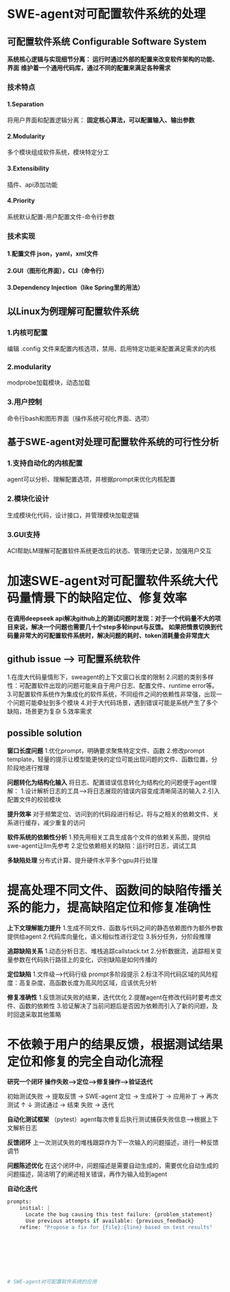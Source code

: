 # SWE-agent对可配置软件系统的处理

## 可配置软件系统 Configurable Software System
**系统核心逻辑与实现细节分离： 运行时通过外部的配置来改变软件架构的功能、界面**
**维护着一个通用代码库，通过不同的配置来满足各种需求**

### 技术特点

#### 1.Separation
将用户界面和配置逻辑分离： **固定核心算法，可以配置输入、输出参数**

#### 2.Modularity
多个模块组成软件系统，模块特定分工

#### 3.Extensibility
插件、api添加功能

#### 4.Priority
系统默认配置-用户配置文件-命令行参数

### 技术实现

#### 1.配置文件 json，yaml，xml文件

#### 2.GUI（图形化界面），CLI（命令行）

#### 3.Dependency Injection（like Spring里的用法）

## 以Linux为例理解可配置软件系统

### 1.内核可配置
编辑 .config 文件来配置内核选项，禁用、启用特定功能来配置满足需求的内核

### 2.modularity
modprobe加载模块，动态加载

### 3.用户控制
命令行bash和图形界面（操作系统可视化界面、选项）

## 基于SWE-agent对处理可配置软件系统的可行性分析

### 1.支持自动化的内核配置
agent可以分析、理解配置选项，并根据prompt来优化内核配置

### 2.模块化设计
生成模块化代码，设计接口，并管理模块加载逻辑

### 3.GUI支持
ACI帮助LM理解可配置软件系统更改后的状态、管理历史记录，加强用户交互



# 加速SWE-agent对可配置软件系统大代码量情景下的缺陷定位、修复效率

**在调用deepseek api解决github上的测试问题时发现：对于一个代码量不大的项目来说，解决一个问题也需要几十个step多轮input与反馈。**
**如果把情景切换到代码量非常大的可配置软件系统时，解决问题的耗时、token消耗量会非常庞大**


## github issue --> 可配置系统软件 

1.在庞大代码量情形下，sweagent的上下文窗口长度的限制
2.问题的类别多样性：可配置软件出现的问题可能来自于用户日志、配置文件、runtime error等。
3.可配置软件系统作为集成化的软件系统，不同组件之间的依赖性非常强，出现一个问题可能牵扯到多个模块
4.对于大代码场景，遇到错误可能是系统产生了多个缺陷，场景更为复杂
5.效率需求

## possible solution

**窗口长度问题**
1.优化prompt，明确要求聚焦特定文件、函数
2.修改prompt template，轻量的提示让模型能更快的定位可能出现问题的文件、函数位置，分阶段地进行推理

**问题转化为结构化输入**
将日志、配置错误信息转化为结构化的问题便于agent理解：
1.设计解析日志的工具-->将日志展现的错误内容变成清晰简洁的输入
2.引入配置文件的校验模块

**提升效率**
对于频繁定位、访问到的代码段进行标记，将与之相关的依赖文件、关系进行缓存，减少重复的访问

**软件系统的依赖性分析**
1.预先用相关工具生成各个文件的依赖关系图，提供给swe-agent让llm先参考
2.定位依赖相关的缺陷：运行时日志，调试工具

**多缺陷处理**
分布式计算、提升硬件水平多个gpu并行处理


# 提高处理不同文件、函数间的缺陷传播关系的能力，提高缺陷定位和修复准确性

**上下文理解能力提升**
1.生成不同文件、函数与代码之间的静态依赖图作为额外参数提供给agent
2.代码库向量化，语义相似性进行定位
3.拆分任务，分阶段推理

**追踪缺陷关系**
1.动态分析日志、堆栈追踪callstack.txt
2.分析数据流，追踪相关变量参数在代码执行路径上的变化，识别缺陷是如何传播的

**定位缺陷**
1.文件级-->代码行级 prompt多阶段提示
2.标注不同代码区域的风险程度：高复杂度、高函数长度为高风险区域，应该优先分析

**修复准确性**
1.反馈测试失败的结果，迭代优化
2.提醒agent在修改代码时要考虑文件、函数的依赖性
3.验证解决了当前问题后是否因为依赖而引入了新的问题，及时回退采取其他策略 


# 不依赖于用户的结果反馈，根据测试结果定位和修复的完全自动化流程
**研究一个闭环 操作失败-->定位-->修复操作-->验证迭代**

初始测试失败 → 提取反馈 → SWE-agent 定位 → 生成补丁 → 应用补丁 → 再次测试
   ↑                                                    ↓
测试通过 → 结束                                   失败 → 迭代

**自动化测试框架**
（pytest）agent每次修复后执行测试捕获失败信息-->根据上下文解析日志

**反馈闭环**
上一次测试失败的堆栈跟踪作为下一次输入的问题描述，进行一种反馈调节

**问题陈述优化**
在这个闭环中，问题描述是需要自动生成的，需要优化自动生成的问题描述，简洁明了的阐述相关错误，再作为输入给到agent

**自动化迭代**

```python
prompts:
    initial: |
      Locate the bug causing this test failure: {problem_statement}
      Use previous attempts if available: {previous_feedback}
    refine: "Propose a fix for {file}:{line} based on test results"








# SWE-agent对可配置软件系统的应用







